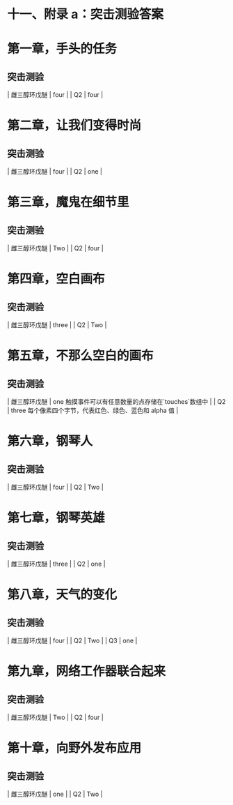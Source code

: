 # 十一、附录 a：突击测验答案

# 第一章，手头的任务

## 突击测验

<colgroup><col style="text-align: left"> <col style="text-align: left"></colgroup> 
| 雌三醇环戊醚 | four |
| Q2 | four |

# 第二章，让我们变得时尚

## 突击测验

<colgroup><col style="text-align: left"> <col style="text-align: left"></colgroup> 
| 雌三醇环戊醚 | four |
| Q2 | one |

# 第三章，魔鬼在细节里

## 突击测验

<colgroup><col style="text-align: left"> <col style="text-align: left"></colgroup> 
| 雌三醇环戊醚 | Two |
| Q2 | four |

# 第四章，空白画布

## 突击测验

<colgroup><col style="text-align: left"> <col style="text-align: left"></colgroup> 
| 雌三醇环戊醚 | three |
| Q2 | Two |

# 第五章，不那么空白的画布

## 突击测验

<colgroup><col style="text-align: left"> <col style="text-align: left"></colgroup> 
| 雌三醇环戊醚 | one 触摸事件可以有任意数量的点存储在`touches`数组中 |
| Q2 | three 每个像素四个字节，代表红色、绿色、蓝色和 alpha 值 |

# 第六章，钢琴人

## 突击测验

<colgroup><col style="text-align: left"> <col style="text-align: left"></colgroup> 
| 雌三醇环戊醚 | four |
| Q2 | Two |

# 第七章，钢琴英雄

## 突击测验

<colgroup><col style="text-align: left"> <col style="text-align: left"></colgroup> 
| 雌三醇环戊醚 | three |
| Q2 | one |

# 第八章，天气的变化

## 突击测验

<colgroup><col style="text-align: left"> <col style="text-align: left"></colgroup> 
| 雌三醇环戊醚 | four |
| Q2 | Two |
| Q3 | one |

# 第九章，网络工作器联合起来

## 突击测验

<colgroup><col style="text-align: left"> <col style="text-align: left"></colgroup> 
| 雌三醇环戊醚 | Two |
| Q2 | four |

# 第十章，向野外发布应用

## 突击测验

<colgroup><col style="text-align: left"> <col style="text-align: left"></colgroup> 
| 雌三醇环戊醚 | one |
| Q2 | Two |